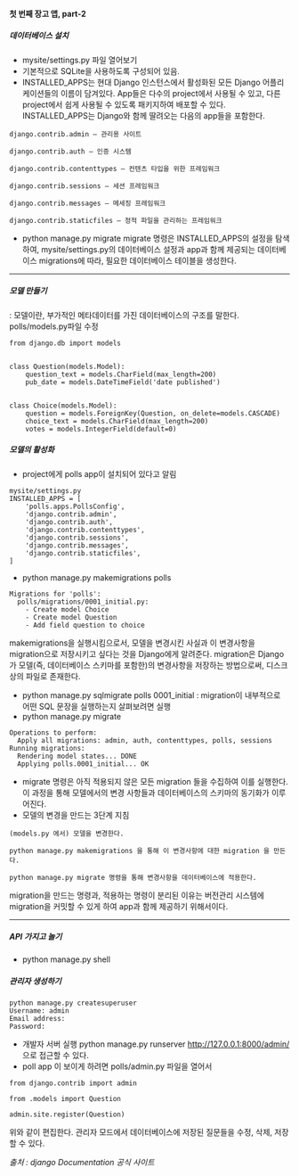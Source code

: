 #### 첫 번째 장고 앱, part-2
##### 데이터베이스 설치
- mysite/settings.py 파일 열어보기
- 기본적으로 SQLite을 사용하도록 구성되어 있음.
- INSTALLED_APPS는 현대 Django 인스턴스에서 활성화된 모든 Django 어플리케이션들의 이름이 담겨있다. App들은 다수의 project에서 사용될 수 있고, 다른 project에서 쉽게 사용될 수 있도록 패키지하여 배포할 수 있다.
INSTALLED_APPS는 Django와 함께 딸려오는 다음의 app들을 포함한다.
```
django.contrib.admin – 관리용 사이트

django.contrib.auth – 인증 시스템

django.contrib.contenttypes – 컨텐츠 타입을 위한 프레임워크

django.contrib.sessions – 세션 프레임워크

django.contrib.messages – 메세징 프레임워크

django.contrib.staticfiles – 정적 파일을 관리하는 프레임워크
```
- python manage.py migrate
migrate 명령은 INSTALLED_APPS의 설정을 탐색하여, mysite/settings.py의 데이터베이스 설정과 app과 함께 제공되는 데이터베이스 migrations에 따라, 필요한 데이터베이스 테이블을 생성한다.
---

##### 모델 만들기
: 모델이란, 부가적인 메타데이터를 가진 데이터베이스의 구조를 말한다.
polls/models.py파일 수정
```
from django.db import models


class Question(models.Model):
    question_text = models.CharField(max_length=200)
    pub_date = models.DateTimeField('date published')


class Choice(models.Model):
    question = models.ForeignKey(Question, on_delete=models.CASCADE)
    choice_text = models.CharField(max_length=200)
    votes = models.IntegerField(default=0)
```
##### 모델의 활성화
- project에게 polls app이 설치되어 있다고 알림
```
mysite/settings.py
INSTALLED_APPS = [
    'polls.apps.PollsConfig',
    'django.contrib.admin',
    'django.contrib.auth',
    'django.contrib.contenttypes',
    'django.contrib.sessions',
    'django.contrib.messages',
    'django.contrib.staticfiles',
]
```
- python manage.py makemigrations polls
```
Migrations for 'polls':
  polls/migrations/0001_initial.py:
    - Create model Choice
    - Create model Question
    - Add field question to choice
```
makemigrations을 실행시킴으로서, 모델을 변경시킨 사실과 이 변경사항을 migration으로 저장시키고 싶다는 것을 Django에게 알려준다.
migration은 Django가 모델(즉, 데이터베이스 스키마를 포함한)의 변경사항을 저장하는 방법으로써, 디스크상의 파일로 존재한다.
- python manage.py sqlmigrate polls 0001_initial
: migration이 내부적으로 어떤 SQL 문장을 실행하는지 살펴보려면 실행
- python manage.py migrate
```
Operations to perform:
  Apply all migrations: admin, auth, contenttypes, polls, sessions
Running migrations:
  Rendering model states... DONE
  Applying polls.0001_initial... OK
```

- migrate 명령은 아직 적용되지 않은 모든 migration 들을 수집하여 이를 실행한다. 이 과정을 통해 모델에서의 변경 사항들과 데이터베이스의 스키마의 동기화가 이루어진다.
- 모델의 변경을 만드는 3단계 지침
```
(models.py 에서) 모델을 변경한다.

python manage.py makemigrations 을 통해 이 변경사항에 대한 migration 을 만든다.

python manage.py migrate 명령을 통해 변경사항을 데이터베이스에 적용한다.
```
migration을 만드는 명령과, 적용하는 명령이 분리된 이유는 버전관리 시스템에 migration을 커밋할 수 있게 하여 app과 함께 제공하기 위해서이다.

---
##### API 가지고 놀기
- python manage.py shell

##### 관리자 생성하기
```
python manage.py createsuperuser
Username: admin
Email address:
Password:
```
- 개발자 서버 실행
python manage.py runserver
http://127.0.0.1:8000/admin/ 으로 접근할 수 있다.
- poll app 이 보이게 하려면
polls/admin.py 파일을 열어서
```
from django.contrib import admin

from .models import Question

admin.site.register(Question)
```
위와 같이 편집한다.
관리자 모드에서 데이터베이스에 저장된 질문들을 수정, 삭제, 저장할 수 있다.

_출처 : django Documentation 공식 사이트_

